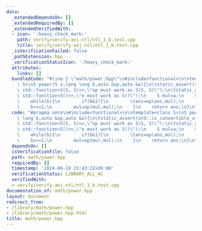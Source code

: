 ```yaml
---
data:
  _extendedDependsOn: []
  _extendedRequiredBy: []
  _extendedVerifiedWith:
  - icon: ':heavy_check_mark:'
    path: verify/verify-aoj-ntl/ntl_1_b.test.cpp
    title: verify/verify-aoj-ntl/ntl_1_b.test.cpp
  _isVerificationFailed: false
  _pathExtension: hpp
  _verificationStatusIcon: ':heavy_check_mark:'
  attributes:
    links: []
  bundledCode: "#line 2 \"math/power.hpp\"\n#include<functional>\n\ntemplate<class\
    \ S>\nS power(S a,long long b,auto &op,auto &e){\n\tstatic_assert(std::is_convertible_v<decltype(op),\
    \ std::function<S(S, S)>>,\"op must work as S(S, S)\");\n\tstatic_assert(std::is_convertible_v<decltype(e),\
    \ std::function<S()>>,\"e must work as S()\");\n    S mul=a;\n    S ans=e();\n\
    \    while(b){\n        if(b&1){\n        \tans=op(ans,mul);\n        }\n    \
    \    b>>=1;\n        mul=op(mul,mul);\n    }\n    return ans;\n}\n"
  code: "#pragma once\n#include<functional>\n\ntemplate<class S>\nS power(S a,long\
    \ long b,auto &op,auto &e){\n\tstatic_assert(std::is_convertible_v<decltype(op),\
    \ std::function<S(S, S)>>,\"op must work as S(S, S)\");\n\tstatic_assert(std::is_convertible_v<decltype(e),\
    \ std::function<S()>>,\"e must work as S()\");\n    S mul=a;\n    S ans=e();\n\
    \    while(b){\n        if(b&1){\n        \tans=op(ans,mul);\n        }\n    \
    \    b>>=1;\n        mul=op(mul,mul);\n    }\n    return ans;\n}\n"
  dependsOn: []
  isVerificationFile: false
  path: math/power.hpp
  requiredBy: []
  timestamp: '2024-06-18 23:43:22+09:00'
  verificationStatus: LIBRARY_ALL_AC
  verifiedWith:
  - verify/verify-aoj-ntl/ntl_1_b.test.cpp
documentation_of: math/power.hpp
layout: document
redirect_from:
- /library/math/power.hpp
- /library/math/power.hpp.html
title: math/power.hpp
---
```


